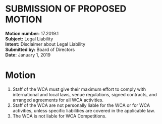 # SUBMISSION OF PROPOSED MOTION

**Motion number:** 17.2019.1  
**Subject:** Legal Liability  
**Intent:** Disclaimer about Legal Liability  
**Submitted by:** Board of Directors  
**Date:** January 1, 2019  

# Motion

1. Staff of the WCA must give their maximum effort to comply with international and local laws, venue regulations, signed contracts, and arranged agreements for all WCA activities.
2. Staff of the WCA are not personally liable for the WCA or for WCA activities, unless specific liabilities are covered in the applicable law.
3. The WCA is not liable for WCA Competitions.
